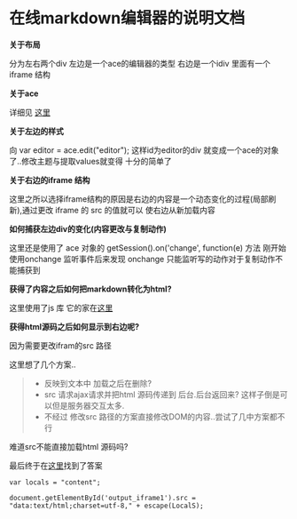 在线markdown编辑器的说明文档
===



**关于布局**

分为左右两个div 左边是一个ace的编辑器的类型 右边是一个idiv 里面有一个iframe 结构

**关于ace**

详细见 [这里](http://ace.ajax.org/)


**关于左边的样式**

向  var editor = ace.edit("editor"); 这样id为editor的div 就变成一个ace的对象了..修改主题与提取values就变得
十分的简单了

**关于右边的iframe 结构**

这里之所以选择iframe结构的原因是右边的内容是一个动态变化的过程(局部刷新),通过更改 iframe 的 src 的值就可以
使右边从新加载内容

**如何捕获左边div的变化(内容更改与复制动作)**

这里还是使用了 ace 对象的 getSession().on('change', function(e) 方法 刚开始使用onchange 监听事件后来发现
onchange 只能监听写的动作对于复制动作不能捕获到



**获得了内容之后如何把markdown转化为html?**

这里使用了js 库 它的家在[这里](https://github.com/evilstreak/markdown-js)

**获得html源码之后如何显示到右边呢?**

因为需要更改ifram的src 路径

这里想了几个方案..

>* 反映到文本中 加载之后在删除?
>* src 请求ajax请求并把html 源码传递到 后台.后台返回来? 这样子倒是可以但是服务器交互太多.
>* 不经过 修改src 路径的方案直接修改DOM的内容..尝试了几中方案都不行

难道src不能直接加载html 源码吗?  

最后终于在[这里](http://stackoverflow.com/questions/8240101/set-content-of-iframe)找到了答案



    var locals = "content";

    document.getElementById('output_iframe1').src = "data:text/html;charset=utf-8," + escape(LocalS);









































